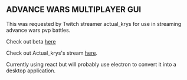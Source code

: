 ## ADVANCE WARS MULTIPLAYER GUI

This was requested by Twitch streamer actual_krys for use in streaming advance wars pvp battles.

Check out beta [here](https://actual-krys-pvp.herokuapp.com/)

Check out Actual_krys's stream [here](https://www.twitch.tv/actual_krys).

Currently using react but will probably use electron to convert it into a desktop application.
